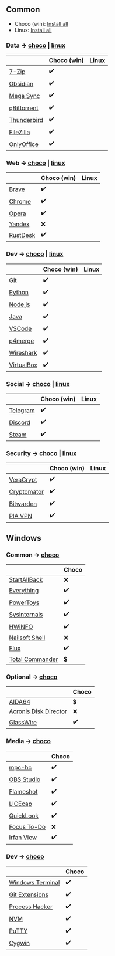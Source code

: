 ## Common

- Choco (win): [Install all](./choco-win/install-all.ps1)
- Linux: [Install all]()

### Data -> [choco](./choco-win/install-data.ps1) | [linux]()
|                                                   | Choco (win)  | Linux   |
|---------------------------------------------------|--------------|---------|
| [7-Zip](https://www.7-zip.org/)                   |      ✔️      |         |
| [Obsidian](https://obsidian.md/)                  |      ✔️      |         |
| [Mega Sync](https://mega.nz/desktop)              |      ✔️      |         |
| [qBittorrent](https://www.qbittorrent.org/)       |      ✔️      |         |
| [Thunderbird](https://www.thunderbird.net/en-US/) |      ✔️      |         |
| [FileZilla](https://filezilla-project.org/)       |      ✔️      |         |
| [OnlyOffice](https://www.onlyoffice.com/)         |      ✔️      |         |

### Web -> [choco](./choco-win/install-web.ps1) | [linux]()
|                                                          | Choco (win)  | Linux    |
|----------------------------------------------------------|--------------|-----------|
| [Brave](https://brave.com/)                              |       ✔️     |           |
| [Chrome](https://www.google.com/intl/ru_ru/chrome/)      |       ✔️     |           |
| [Opera](https://www.opera.com/ru)                        |       ✔️     |           |
| [Yandex](https://browser.yandex.ru/?&banerid=0500000134) |       ❌     |           |
| [RustDesk](https://rustdesk.com/)                        |       ✔️     |           |

### Dev -> [choco](./choco-win/install-web.ps1) | [linux]()
|                                                                                      | Choco (win)   | Linux     |
|--------------------------------------------------------------------------------------|---------------|-----------|
| [Git](https://git-scm.com/downloads)                                                 |       ✔️      |           |
| [Python](https://www.python.org/downloads/)                                          |       ✔️      |           |
| [Node.js](https://nodejs.org/)                                                       |       ✔️      |           |
| [Java](https://www.oracle.com/java/technologies/downloads/)                          |       ✔️      |           |
| [VSCode](https://code.visualstudio.com/)                                             |       ✔️      |           |
| [p4merge](https://www.perforce.com/products/helix-core-apps/merge-diff-tool-p4merge) |       ✔️      |           |
| [Wireshark](https://www.wireshark.org/)                                              |       ✔️      |           |
| [VirtualBox](https://www.virtualbox.org/)                                            |       ✔️      |           |

### Social -> [choco](./choco-win/install-web.ps1) | [linux]()
|                                           | Choco (win)  | Linux |
|-------------------------------------------|--------------|-------|
| [Telegram](https://desktop.telegram.org/) |       ✔️     |       |
| [Discord](https://discord.com/)           |       ✔️     |       |
| [Steam](https://store.steampowered.com/)  |       ✔️     |       |

### Security -> [choco](./choco-win/install-web.ps1) | [linux]()
|                                                     | Choco (win) | Linux  |
|-----------------------------------------------------|-------------|--------|
| [VeraCrypt](https://veracrypt.fr/en/Downloads.html) |      ✔️     |        |
| [Cryptomator](https://cryptomator.org/)             |      ✔️     |        |
| [Bitwarden](https://github.com/bitwarden/desktop)   |      ✔️     |        |
| [PIA VPN](https://www.privateinternetaccess.com/)   |      ✔️     |        |

## Windows
### Common -> [choco](./choco-win/install-web.ps1)
|                                                         | Choco  |
|---------------------------------------------------------|--------|
| [StartAllBack](https://www.startallback.com/)           |    ❌   |
| [Everything](https://www.voidtools.com/ru-ru/)          |    ✔️   |
| [PowerToys](https://github.com/microsoft/PowerToys)     |    ✔️   |
| [Sysinternals](https://sysinternais.com/)               |    ✔️   |
| [HWiNFO](https://www.hwinfo.com/)                       |    ✔️   |
| [Nailsoft Shell](https://nilesoft.org/)                 |    ❌   |
| [Flux](https://justgetflux.com/)                        |    ✔️   |
| [Total Commander](https://www.ghisler.com/download.htm) |    💲    |

### Optional -> [choco](./choco-win/install-web.ps1)
|                                                                                     | Choco   |
|-------------------------------------------------------------------------------------|---------|
| [AIDA64](https://www.aida64.com/downloads)                                          |    💲    |
| [Acronis Disk Director](https://www.acronis.com/en-us/products/disk-director-home/) |    ❌   |
| [GlassWire](https://www.glasswire.com/)                                             |    ✔️   |

### Media -> [choco](./choco-win/install-web.ps1)
|                                                  | Choco   |
|--------------------------------------------------|---------|
| [mpc-hc](https://mpc-hc.org/)                    |    ✔️   |
| [OBS Studio](https://obsproject.com/ru)          |    ✔️   |
| [Flameshot](https://flameshot.org/)              |    ✔️   |
| [LICEcap](https://www.cockos.com/licecap/)       |    ✔️   |
| [QuickLook](https://github.com/QL-Win/QuickLook) |    ✔️   |
| [Focus To-Do](https://www.focustodo.cn/)         |    ❌   |
| [Irfan View](https://www.irfanview.com/)         |    ✔️   |

### Dev -> [choco](./choco-win/install-web.ps1)
|                                                                                              | Choco   |
|----------------------------------------------------------------------------------------------|---------|
| [Windows Terminal](https://github.com/microsoft/terminal)                                    |    ✔️   |
| [Git Extensions](https://github.com/gitextensions/gitextensions)                             |    ✔️   |
| [Process Hacker](https://github.com/processhacker/processhacker)                             |    ✔️   |
| [NVM](https://docs.microsoft.com/ru-ru/windows/dev-environment/javascript/nodejs-on-windows) |    ✔️   |
| [PuTTY](https://www.putty.org/)                                                              |    ✔️   |
| [Cygwin](https://www.cygwin.com/)                                                            |    ✔️   |
